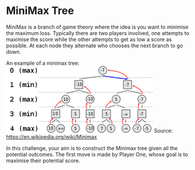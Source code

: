 # MiniMax Tree

MiniMax is a branch of game theory where the idea is you want to minimise the maximum loss. Typically there are two players involved, one attempts to
maximise the score while the other attempts to get as low a score as possible. At each node they alternate who chooses the next branch to go down.

An example of a minimax tree:
![](Sample.png)
Source: https://en.wikipedia.org/wiki/Minimax

In this challenge, your aim is to construct the Minimax tree given all the potential outcomes. The first move is made by Player One, whose goal is to maximise their potential score.